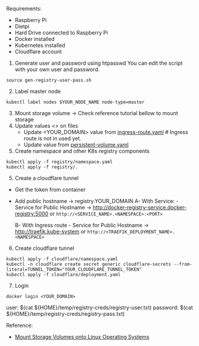 
Requirements:
- Raspberry Pi
- Dietpi
- Hard Drive connected to Raspberry Pi
- Docker installed
- Kubernetes installed
- Cloudflare account

1. Generate user and password using htpasswd
You can edit the script with your own user and password.
```commandline
source gen-registry-user-pass.sh
```
2. Label master node
```commandline
kubectl label nodes $YOUR_NODE_NAME node-type=master
```
3. Mount storage volume -> Check reference tutorial bellow to mount storage
5. Update values <> on files
   - Update <YOUR_DOMAIN> value from [ingress-route.yaml](registry/ingress-route.yaml) # Ingress route is not in used yet.
   - Update <HOSTNAME> value from [persistent-volume.yaml](registry/persistent-volume.yaml)
4. Create namespace and other K8s registry components
```commandline
kubectl apply -f registry/namespace.yaml
kubectl apply -f registry/.
```
5. Create a cloudflare tunnel
- Get the token from container
- Add public hostname -> registry.YOUR_DOMAIN
    A- With Service:
        - Service for Public Hostname -> http://docker-registry-service.docker-registry:5000 
        or `http://<SERVICE_NAME>.<NAMESPACE>:<PORT>`

    B- With Ingress route
        - Service for Public Hostname -> http://traefik.kube-system 
        or `http://<TRAEFIK_DEPLOYMENT_NAME>.<NAMESPACE>`

6. Create cloudflare tunnel
```commandline
kubectl apply -f cloudflare/namespace.yaml
kubectl -n cloudflare create secret generic cloudflare-secrets --from-literal=TUNNEL_TOKEN="YOUR_CLOUDFLARE_TUNNEL_TOKEN"
kubectl apply -f cloudflare/deployment.yaml
```
7. Login
```commandline
docker login <YOUR_DOMAIN>
```
   user: $(cat ${HOME}/temp/registry-creds/registry-user.txt)
   password: $(cat ${HOME}/temp/registry-creds/registry-pass.txt)


Reference:
- [Mount Storage Volumes onto Linux Operating Systems](http://blog.zachinachshon.com/storage-volume/)
